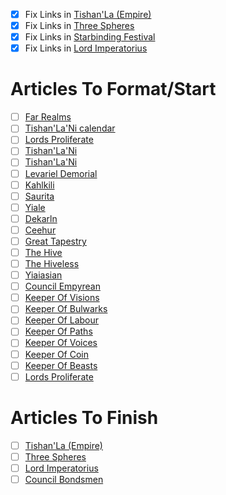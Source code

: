 - [x] Fix Links in [Tishan'La (Empire)](../Organisations/Political/Tishan'La%20(Empire).md)
- [x] Fix Links in [Three Spheres](../Locations/Stellar/Three%20Spheres.md)
- [x] Fix Links in [Starbinding Festival](../Rituals%20&%20Traditions/Starbinding%20Festival.md)
- [x] Fix Links in [Lord Imperatorius](../Titles%20&%20Ranks/Lord%20Imperatorius.md)

# Articles To Format/Start
- [ ] [Far Realms](../Locations/Stellar/Far%20Realms.md)
- [ ] [Tishan'La'Ni calendar](../Calendars/Tishan'La'Ni%20calendar.md)
- [ ] [Lords Proliferate](../Organisations/Political/Lords%20Proliferate.md)
- [ ] [Tishan'La'Ni](../Ethnicities/Tishan'La'Ni.md)
- [ ] [Tishan'La'Ni](../Species/Sapient/Tishan'La'Ni.md)
- [ ] [Levariel Demorial](../Characters/Major/Levariel%20Demorial.md)
- [ ] [Kahlkili](../Species/Sapient/Kahlkili.md)
- [ ] [Saurita](../Species/Sapient/Saurita.md)
- [ ] [Yiale](../Species/Sapient/Yiale.md)
- [ ] [Dekarln](../Species/Sapient/Dekarln.md)
- [ ] [Ceehur](../Species/Sapient/Ceehur.md)
- [ ] [Great Tapestry](../Documents/Great%20Tapestry.md)
- [ ] [The Hive](../Ethnicities/The%20Hive.md)
- [ ] [The Hiveless](../Ethnicities/The%20Hiveless.md)
- [ ] [Yiaiasian](../Languages/Yiaiasian.md)
- [ ] [Council Empyrean](../Organisations/Political/Council%20Empyrean.md)
- [ ] [Keeper Of Visions](../Titles%20&%20Ranks/Keeper%20Of%20Visions.md)
- [ ] [Keeper Of Bulwarks](../Titles%20&%20Ranks/Keeper%20Of%20Bulwarks.md)
- [ ] [Keeper Of Labour](../Titles%20&%20Ranks/Keeper%20Of%20Labour.md)
- [ ] [Keeper Of Paths](../Titles%20&%20Ranks/Keeper%20Of%20Paths.md)
- [ ] [Keeper Of Voices](../Titles%20&%20Ranks/Keeper%20Of%20Voices.md)
- [ ] [Keeper Of Coin](../Titles%20&%20Ranks/Keeper%20Of%20Coin.md)
- [ ] [Keeper Of Beasts](../Titles%20&%20Ranks/Keeper%20Of%20Beasts.md)
- [ ] [Lords Proliferate](../Organisations/Political/Lords%20Proliferate.md)

# Articles To Finish
- [ ] [Tishan'La (Empire)](../Organisations/Political/Tishan'La%20(Empire).md)
- [ ] [Three Spheres](../Locations/Stellar/Three%20Spheres.md)
- [ ] [Lord Imperatorius](../Titles%20&%20Ranks/Lord%20Imperatorius.md)
- [ ] [Council Bondsmen](../Organisations/Council%20Bondsmen.md)